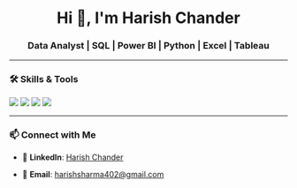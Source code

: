 <h1 align="center"> Hi 👋, I'm Harish Chander </h1>
<h3 align="center"> Data Analyst | SQL | Power BI | Python | Excel | Tableau </h3>



---

### 🛠 Skills & Tools
<p align="left">
  <img src="https://img.shields.io/badge/SQL-CC2927?style=for-the-badge&logo=microsoftsqlserver&logoColor=white"/>
  <img src="https://img.shields.io/badge/Power%20BI-F2C811?style=for-the-badge&logo=powerbi&logoColor=black"/>
  <img src="https://img.shields.io/badge/Python-3776AB?style=for-the-badge&logo=python&logoColor=white"/>
  <img src="https://img.shields.io/badge/Excel-217346?style=for-the-badge&logo=microsoftexcel&logoColor=white"/>
</p>

---

### 📫 Connect with Me
- 🔗 **LinkedIn**: [Harish Chander](https://www.linkedin.com/in/harish-chander-07571a1061)


- 📧 **Email**: [harishsharma402@gmail.com](mailto:harishsharma402@gmail.com)



